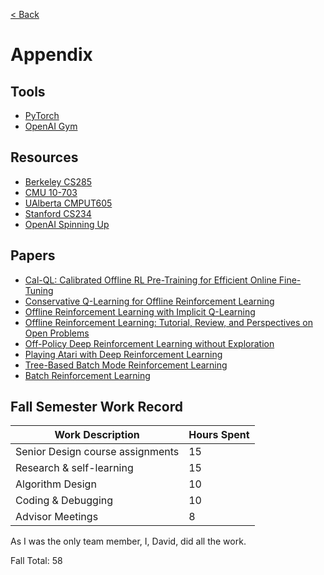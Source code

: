 [< Back](../README.md)

# Appendix

## Tools
- [PyTorch](https://pytorch.org/)
- [OpenAI Gym](https://www.gymlibrary.dev/index.html)

## Resources
- [Berkeley CS285](https://rail.eecs.berkeley.edu/deeprlcourse/)
- [CMU 10-703](https://cmudeeprl.github.io/703website_f22/)
- [UAlberta CMPUT605](https://rltheory.github.io/)
- [Stanford CS234](https://web.stanford.edu/class/cs234/index.html)
- [OpenAI Spinning Up](https://spinningup.openai.com/en/latest/)

## Papers
- [Cal-QL: Calibrated Offline RL Pre-Training for Efficient Online Fine-Tuning](https://arxiv.org/pdf/2303.05479.pdf)
- [Conservative Q-Learning for Offline Reinforcement Learning](https://arxiv.org/pdf/2006.04779.pdf)
- [Offline Reinforcement Learning with Implicit Q-Learning](https://arxiv.org/pdf/2110.06169.pdf)
- [Offline Reinforcement Learning: Tutorial, Review, and Perspectives on Open Problems](https://arxiv.org/pdf/2005.01643.pdf)
- [Off-Policy Deep Reinforcement Learning without Exploration](https://arxiv.org/pdf/1812.02900.pdf)
- [Playing Atari with Deep Reinforcement Learning](https://arxiv.org/pdf/1312.5602.pdf)
- [Tree-Based Batch Mode Reinforcement Learning](https://www.jmlr.org/papers/volume6/ernst05a/ernst05a.pdf)
- [Batch Reinforcement Learning](http://tgabel.de/fileadmin/user_upload/documents/Lange_Gabel_EtAl_RL-Book-12.pdf)


## Fall Semester Work Record
| Work Description | Hours Spent |
|-|-|
| Senior Design course assignments | 15 |
| Research & self-learning | 15 |
| Algorithm Design | 10 |
| Coding & Debugging | 10 |
| Advisor Meetings | 8 |

As I was the only team member, I, David, did all the work.

Fall Total: 58
